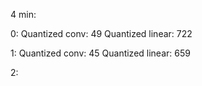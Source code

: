 
4 min:

0:
Quantized conv: 49 
Quantized linear: 722 

1:
Quantized conv: 45 
Quantized linear: 659 

2:
